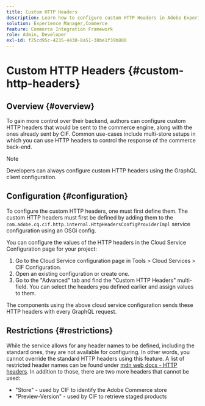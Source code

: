 ```yaml
---
title: Custom HTTP Headers
description: Learn how to configure custom HTTP Headers in Adobe Experience Manager Commerce.
solution: Experience Manager,Commerce
feature: Commerce Integration Framework
role: Admin, Developer
exl-id: f25cd95c-4235-4430-8a51-38be1f39b880
---
```

# Custom HTTP Headers {#custom-http-headers}

## Overview {#overview}

To gain more control over their backend, authors can configure custom HTTP headers that would be sent to the commerce engine, along with the ones already sent by CIF. Common use-cases include multi-store setups in which you can use HTTP headers to control the response of the commerce back-end.

>[!NOTE]
>
>Developers can always configure custom HTTP headers using the GraphQL client configuration.
>

## Configuration {#configuration}

To configure the custom HTTP headers, one must first define them. The custom HTTP headers must first be defined by adding them to the `com.adobe.cq.cif.http.internal.HttpHeadersConfigProviderImpl` service configuration using an OSGi config.

You can configure the values of the HTTP headers in the Cloud Service Configuration page for your project:

1. Go to the Cloud Service configuration page in Tools > Cloud Services > CIF Configuration.
1. Open an existing configuration or create one.
1. Go to the "Advanced" tab and find the "Custom HTTP Headers" multi-field. You can select the headers you defined earlier and assign values to them.

The components using the above cloud service configuration sends these HTTP headers with every GraphQL request.

## Restrictions {#restrictions}

While the service allows for any header names to be defined, including the standard ones, they are not available for configuring. In other words, you cannot override the standard HTTP headers using this feature. A list of restricted header names can be found under [mdn web docs - HTTP headers](https://developer.mozilla.org/en-US/docs/Web/HTTP/Headers). In addition to those, there are two more headers that cannot be used:

* "Store" - used by CIF to identify the Adobe Commerce store
* "Preview-Version" - used by CIF to retrieve staged products
